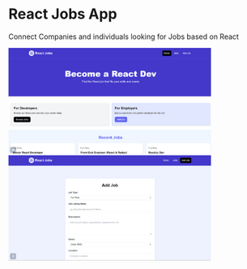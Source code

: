 # React Jobs App
<p>Connect Companies and individuals looking for Jobs based on React</p>


<img src="src/assets/images/React jobs -1.png"  width="400" />  <img src="src/assets/images/react jobs -2.png" width="400"/>
